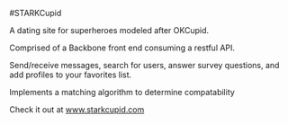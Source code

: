 
#STARKCupid

A dating site for superheroes modeled after OKCupid.

Comprised of a Backbone front end consuming a restful API. 

Send/receive messages, search for users, answer survey questions, and add profiles to your favorites list.

Implements a matching algorithm to determine compatability

Check it out at www.starkcupid.com
